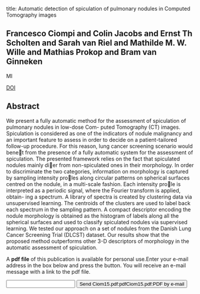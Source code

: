 title: Automatic detection of spiculation of pulmonary nodules in Computed Tomography images

## Francesco Ciompi and Colin Jacobs and Ernst Th Scholten and Sarah van Riel and Mathilde M. W. Wille and Mathias Prokop and Bram van Ginneken
MI

<a href="https://doi.org/10.1117/12.2081426">DOI</a>

## Abstract
We present a fully automatic method for the assessment of spiculation of pulmonary nodules in low-dose Com- puted Tomography (CT) images. Spiculation is considered as one of the indicators of nodule malignancy and an important feature to assess in order to decide on a patient-tailored follow-up procedure. For this reason, lung cancer screening scenario would benet from the presence of a fully automatic system for the assessment of spiculation. The presented framework relies on the fact that spiculated nodules mainly dier from non-spiculated ones in their morphology. In order to discriminate the two categories, information on morphology is captured by sampling intensity proles along circular patterns on spherical surfaces centred on the nodule, in a multi-scale fashion. Each intensity prole is interpreted as a periodic signal, where the Fourier transform is applied, obtain- ing a spectrum. A library of spectra is created by clustering data via unsupervised learning. The centroids of the clusters are used to label back each spectrum in the sampling pattern. A compact descriptor encoding the nodule morphology is obtained as the histogram of labels along all the spherical surfaces and used to classify spiculated nodules via supervised learning. We tested our approach on a set of nodules from the Danish Lung Cancer Screening Trial (DLCST) dataset. Our results show that the proposed method outperforms other 3-D descriptors of morphology in the automatic assessment of spiculation.

A <b>pdf file</b> of this publication is available for personal use.Enter your e-mail address in the box below and press the button. You will receive an e-mail message with a link to the pdf file.
<form action="sender.php">  <input type="text" name="email">  <input type="submit" value="Send Ciom15.pdf:pdfCiom15.pdf:PDF by e-mail"></form>